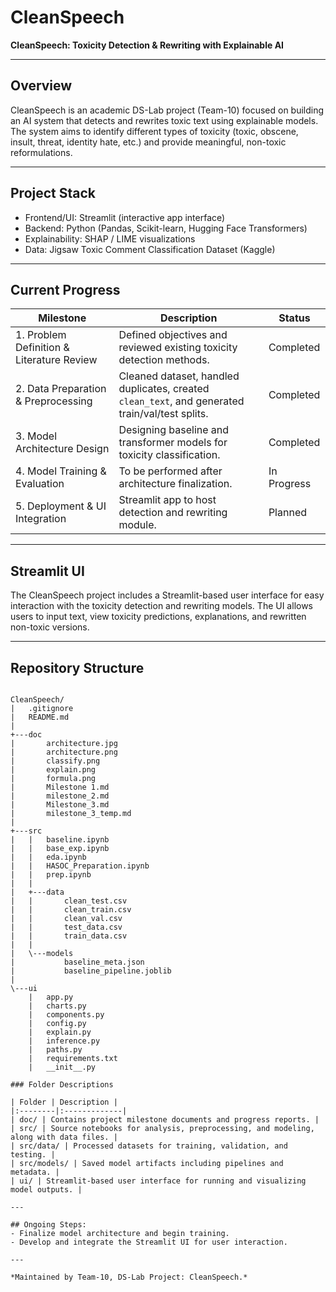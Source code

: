 # CleanSpeech
**CleanSpeech: Toxicity Detection & Rewriting with Explainable AI**

---

## Overview
CleanSpeech is an academic DS-Lab project (Team-10) focused on building an AI system that detects and rewrites toxic text using explainable models.  
The system aims to identify different types of toxicity (toxic, obscene, insult, threat, identity hate, etc.) and provide meaningful, non-toxic reformulations.

---

## Project Stack
- Frontend/UI: Streamlit (interactive app interface)  
- Backend: Python (Pandas, Scikit-learn, Hugging Face Transformers)  
- Explainability: SHAP / LIME visualizations  
- Data: Jigsaw Toxic Comment Classification Dataset (Kaggle)

---

## Current Progress
| Milestone | Description | Status |
|------------|--------------|--------|
| 1. Problem Definition & Literature Review | Defined objectives and reviewed existing toxicity detection methods. | Completed |
| 2. Data Preparation & Preprocessing | Cleaned dataset, handled duplicates, created `clean_text`, and generated train/val/test splits. | Completed |
| 3. Model Architecture Design | Designing baseline and transformer models for toxicity classification. | Completed |
| 4. Model Training & Evaluation | To be performed after architecture finalization. | In Progress |
| 5. Deployment & UI Integration | Streamlit app to host detection and rewriting module. | Planned |

---

## Streamlit UI
The CleanSpeech project includes a Streamlit-based user interface for easy interaction with the toxicity detection and rewriting models. The UI allows users to input text, view toxicity predictions, explanations, and rewritten non-toxic versions.

---

## Repository Structure

```text

CleanSpeech/
|   .gitignore
|   README.md
|
+---doc
|       architecture.jpg
|       architecture.png
|       classify.png
|       explain.png
|       formula.png
|       Milestone 1.md
|       milestone_2.md
|       Milestone_3.md
|       milestone_3_temp.md
|
+---src
|   |   baseline.ipynb
|   |   base_exp.ipynb
|   |   eda.ipynb
|   |   HASOC_Preparation.ipynb
|   |   prep.ipynb
|   |
|   +---data
|   |       clean_test.csv
|   |       clean_train.csv
|   |       clean_val.csv
|   |       test_data.csv
|   |       train_data.csv
|   |
|   \---models
|           baseline_meta.json
|           baseline_pipeline.joblib
|
\---ui
    |   app.py
    |   charts.py
    |   components.py
    |   config.py
    |   explain.py
    |   inference.py
    |   paths.py
    |   requirements.txt
    |   __init__.py

### Folder Descriptions

| Folder | Description |
|:--------|:-------------|
| doc/ | Contains project milestone documents and progress reports. |
| src/ | Source notebooks for analysis, preprocessing, and modeling, along with data files. |
| src/data/ | Processed datasets for training, validation, and testing. |
| src/models/ | Saved model artifacts including pipelines and metadata. |
| ui/ | Streamlit-based user interface for running and visualizing model outputs. |

---

## Ongoing Steps:
- Finalize model architecture and begin training.
- Develop and integrate the Streamlit UI for user interaction.  

---

*Maintained by Team-10, DS-Lab Project: CleanSpeech.*
